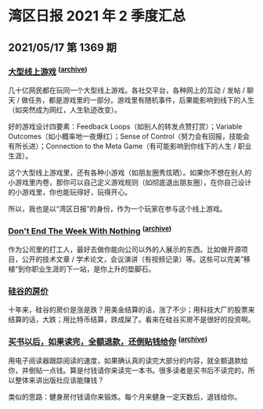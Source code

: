 # 湾区日报 2021 年 2 季度汇总

## 2021/05/17 第 1369 期

### [大型线上游戏](https://www.notboring.co/p/the-great-online-game) <sup>([archive](https://archive.md/20210515145220/https://www.notboring.co/p/the-great-online-game))</sup>

几十亿网民都在玩同一个大型线上游戏。各社交平台，各种网上的互动 / 发帖 / 聊天 / 做任务，都是游戏里的一部分。游戏里有随机事件，后果能影响到线下的人生（如突然成为网红，人生轨迹改变）。

好的游戏设计四要素：Feedback Loops（如别人的转发点赞打赏）；Variable Outcomes（如小概率地一夜爆红）；Sense of Control（努力会有回报，技能会有所长进）；Connection to the Meta Game（有可能影响到你线下的人生 / 职业生涯）。

这个大型线上游戏里，还有各种小游戏（如朋友圈秀炫晒）。如果你不想在别人的小游戏里内卷，那你可以自己定义游戏规则（如彻底退出朋友圈），在你自己设计的小游戏里，你也能玩得好，玩得开心。

所以，我也是以“湾区日报”的身份，作为一个玩家在参与这个线上游戏。

### [Don't End The Week With Nothing](https://training.kalzumeus.com/newsletters/archive/do-not-end-the-week-with-nothing) <sup>([archive](https://archive.md/20210321191855/https://training.kalzumeus.com/newsletters/archive/do-not-end-the-week-with-nothing))</sup>

作为公司里的打工人，最好去做你能向公司以外的人展示的东西。比如做开源项目，公开的技术文章 / 学术论文，会议演讲（有视频记录）等。这些可以完美”移植“到你职业生涯的下一站，是你上升的垫脚石。

### [硅谷的房价](https://adamnash.blog/2021/03/19/silicon-valley-home-prices-stock-prices-bitcoin-2021/)

十年来，硅谷的房价是涨是跌？用美金结算的话，涨了不少；用科技大厂的股票来结算的话，大跌；用比特币结算，跌成屎了。看来在硅谷买房不是很好的投资啊。

### [买书以后，如果读完，全额退款，还倒贴钱给你](https://kk.org/thetechnium/ill-pay-you-to/) <sup>([archive](https://archive.md/20171204233539/http://kk.org/thetechnium/ill-pay-you-to/))</sup>

用电子阅读器跟踪阅读的速度，如果确认真的读完大部分的内容，就全额退款给你，并倒贴一点钱。算是付钱请你来读完一本书。很多读者是买书后不读完的，所以整体来讲出版社应该能赚钱？

类似的思路：健身房付钱请你来锻炼。每个月来健身一定天数后，退钱给你。
